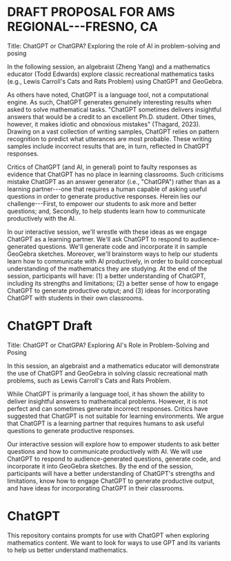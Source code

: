 # DRAFT PROPOSAL FOR AMS REGIONAL---FRESNO, CA
Title: ChatGPT or ChatGPA? Exploring the role of AI in problem-solving and posing

In the following session, an algebraist (Zheng Yang) and a mathematics educator (Todd Edwards) explore classic recreational mathematics tasks (e.g., Lewis Carroll's Cats and Rats Problem) using ChatGPT and GeoGebra. 

As others have noted, ChatGPT is a language tool, not a computational engine. As such, ChatGPT generates genuinely interesting results when asked to solve mathematical tasks. "ChatGPT sometimes delivers insightful answers that would be a credit to an excellent Ph.D. student. Other times, however, it makes idiotic and obnoxious mistakes" (Thagard, 2023). Drawing on a vast collection of writing samples, ChatGPT relies on pattern recognition to predict what utterances are most probable. These writing samples include incorrect results that are, in turn, reflected in ChatGPT responses. 

Critics of ChatGPT (and AI, in general) point to faulty responses as evidence that ChatGPT has no place in learning classrooms. Such criticisms mistake ChatGPT as an answer generator (i.e., "ChatGPA") rather than as a learning partner---one that requires a human capable of asking useful questions in order to generate productive responses. Herein lies our challenge---First, to empower our students to ask more and better questions; and, Secondly, to help students learn how to communicate productively with the AI.

In our interactive session, we'll wrestle with these ideas as we engage ChatGPT as a learning partner. We'll ask ChatGPT to respond to audience-generated questions. We'll generate code and incorporate it in sample GeoGebra sketches. Moreover, we'll brainstorm ways to help our students learn how to communicate with AI productively, in order to build conceptual understanding of the mathematics they are studying. At the end of the session, participants will have: (1) a better understanding of ChatGPT, including its strengths and limitations; (2) a better sense of how to engage ChatGPT to generate productive output; and (3) ideas for incorporating ChatGPT with students in their own classrooms. 

# ChatGPT Draft
Title: ChatGPT or ChatGPA? Exploring AI's Role in Problem-Solving and Posing

In this session, an algebraist and a mathematics educator will demonstrate the use of ChatGPT and GeoGebra in solving classic recreational math problems, such as Lewis Carroll's Cats and Rats Problem.

While ChatGPT is primarily a language tool, it has shown the ability to deliver insightful answers to mathematical problems. However, it is not perfect and can sometimes generate incorrect responses. Critics have suggested that ChatGPT is not suitable for learning environments. We argue that ChatGPT is a learning partner that requires humans to ask useful questions to generate productive responses.

Our interactive session will explore how to empower students to ask better questions and how to communicate productively with AI. We will use ChatGPT to respond to audience-generated questions, generate code, and incorporate it into GeoGebra sketches. By the end of the session, participants will have a better understanding of ChatGPT's strengths and limitations, know how to engage ChatGPT to generate productive output, and have ideas for incorporating ChatGPT in their classrooms.

# ChatGPT
This repository contains prompts for use with ChatGPT when exploring mathematics content.
We want to look for ways to use GPT and its variants to help us better understand mathematics.
